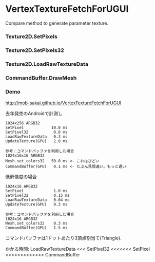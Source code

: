 VertexTextureFetchForUGUI
===

Compare method to generate parameter texture.

### Texture2D.SetPixels

### Texture2D.SetPixels32

### Texture2D.LoadRawTextureData

### CommandBuffer.DrawMesh


### Demo

http://mob-sakai.github.io/VertexTextureFetchForUGUI


去年発売のAndroidで計測し
```
1024x256 ARGB32
SetPixel            10.0 ms
SetPixel32           0.8 ms
LoadRawTextureData   0.3 ms
UpdateTexture(GPU)   2.0 ms

参考：コマンドバッファを利用した場合
1024x16x16 ARGB32
Mesh.set_colors32   50.0 ms <- これはひどい
CommandBuffer(GPU)   0.1 ms <- たぶん見間違い。もっと遅い
```

低解像度の場合
```
1024x16 ARGB32
SetPixel             1.0 ms
SetPixel32           0.15 ms
LoadRawTextureData   0.04 ms
UpdateTexture(GPU)   0.3 ms

参考：コマンドバッファを利用した場合
1024x16 ARGB32
Mesh.set_colors32    0.3 ms
CommandBuffer(GPU)   1.5 ms
```

コマンドバッファは1ドットあたり3頂点割当て(Triangle).

かかる時間:
LoadRawTextureData <<< SetPixel32 <<<<<<< SetPixel <<<<<<<<<<<<< CommandBuffer
